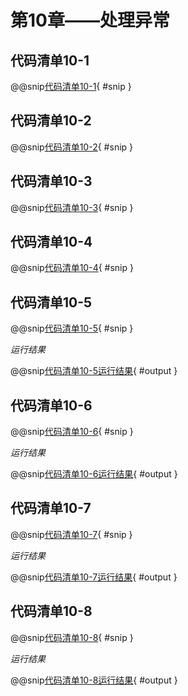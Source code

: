 # 第10章——处理异常

## 代码清单10-1

@@snip[代码清单10-1](../../main/scala/chapter10/Throw.scala){ #snip }

## 代码清单10-2

@@snip[代码清单10-2](../../main/scala/chapter10/JavaThreadSleep.java){ #snip }

## 代码清单10-3

@@snip[代码清单10-3](../../main/scala/chapter10/ThreadSleep.scala){ #snip }

## 代码清单10-4

@@snip[代码清单10-4](../../main/scala/chapter10/Tax.scala){ #snip }

## 代码清单10-5

@@snip[代码清单10-5](../../main/scala/chapter10/ExceptionHandling.scala){ #snip }

*运行结果*

@@snip[代码清单10-5运行结果](../../main/scala/chapter10/shoutput/RunExceptionHandling.output){ #output }

## 代码清单10-6

@@snip[代码清单10-6](../../main/scala/chapter10/CatchAll.scala){ #snip }

*运行结果*

@@snip[代码清单10-6运行结果](../../main/scala/chapter10/shoutput/RunCatchAll.output){ #output }

## 代码清单10-7

@@snip[代码清单10-7](../../test/java/chapter10/JavaCatchOrder.java){ #snip }

*运行结果*

@@snip[代码清单10-7运行结果](../../main/scala/chapter10/compileroutput/JavaCatchOrder.output){ #output }

## 代码清单10-8

@@snip[代码清单10-8](../../main/scala/chapter10/CatchOrder.scala){ #snip }

*运行结果*

@@snip[代码清单10-8运行结果](../../main/scala/chapter10/shoutput/RunCatchOrder.output){ #output }